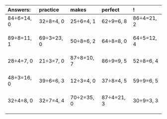 | Answers: | practice | makes | perfect | ! |
| :--- | :--- | :--- | :--- | :--- |
| 84÷6=14, 0 | 32÷8=4, 0 | 25÷6=4, 1 | 62÷9=6, 8 | 86÷4=21, 2 | 
|   |   |   |   |   | 
|   |   |   |   |   | 
|   |   |   |   |   | 
| 89÷8=11, 1 | 69÷3=23, 0 | 50÷8=6, 2 | 64÷8=8, 0 | 64÷5=12, 4 | 
|   |   |   |   |   | 
|   |   |   |   |   | 
|   |   |   |   |   | 
| 28÷4=7, 0 | 21÷3=7, 0 | 87÷8=10, 7 | 86÷9=9, 5 | 52÷8=6, 4 | 
|   |   |   |   |   | 
|   |   |   |   |   | 
|   |   |   |   |   | 
| 48÷3=16, 0 | 39÷6=6, 3 | 12÷3=4, 0 | 37÷8=4, 5 | 59÷9=6, 5 | 
|   |   |   |   |   | 
|   |   |   |   |   | 
|   |   |   |   |   | 
| 32÷4=8, 0 | 32÷7=4, 4 | 70÷2=35, 0 | 87÷4=21, 3 | 30÷9=3, 3 | 
|   |   |   |   |   | 
|   |   |   |   |   | 
|   |   |   |   |   | 
